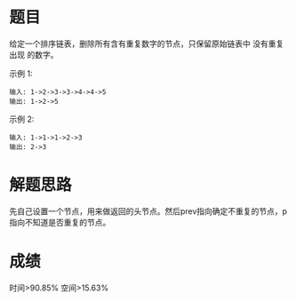 # 题目
给定一个排序链表，删除所有含有重复数字的节点，只保留原始链表中 没有重复出现 的数字。

示例 1:

    输入: 1->2->3->3->4->4->5
    输出: 1->2->5
示例 2:

    输入: 1->1->1->2->3
    输出: 2->3

# 解题思路
先自己设置一个节点，用来做返回的头节点。然后prev指向确定不重复的节点，p指向不知道是否重复的节点。
# 成绩
时间>90.85%
空间>15.63%

